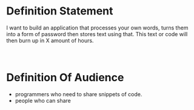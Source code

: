 # Definition Statement
I want to build an application that processes your own words, turns them into a form of password then stores text using that. This text or code will then burn up in X amount of hours.
<br>
<br>
<br>
# Definition Of Audience
- programmers who need to share snippets of code.
- people who can share 